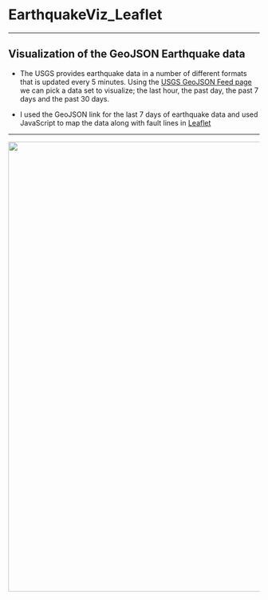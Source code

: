 # EarthquakeViz_Leaflet
------
## Visualization of the GeoJSON Earthquake data
- The USGS provides earthquake data in a number of different formats that is updated every 5 minutes. Using the [USGS GeoJSON Feed page](https://earthquake.usgs.gov/earthquakes/feed/v1.0/geojson.php) we can pick a data set to visualize; the last hour, the past day, the past 7 days and the past 30 days.  

- I used the GeoJSON link for the last 7 days of earthquake data and used JavaScript to map the data along with fault lines in [Leaflet](http://leafletjs.com/)

-----
<p align="center"> 
  <img src="https://github.com/TomBerton/Earthquake_Visualization/blob/master/images/Earthquake_website.png" width="900"/>
 </p>
